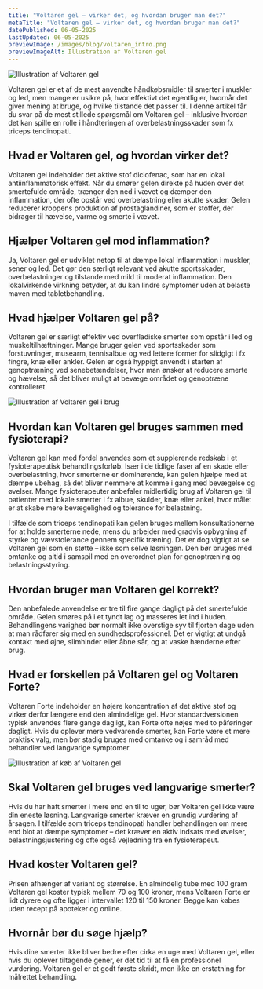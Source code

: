 ```yaml
---
title: "Voltaren gel – virker det, og hvordan bruger man det?"
metaTitle: "Voltaren gel – virker det, og hvordan bruger man det?"
datePublished: 06-05-2025
lastUpdated: 06-05-2025
previewImage: /images/blog/voltaren_intro.png
previewImageAlt: Illustration af Voltaren gel
---
```


![Illustration af Voltaren gel](/images/blog/voltaren_intro.png)


Voltaren gel er et af de mest anvendte håndkøbsmidler til smerter i muskler og led, men mange er usikre på, hvor effektivt det egentlig er, hvornår det giver mening at bruge, og hvilke tilstande det passer til. I denne artikel får du svar på de mest stillede spørgsmål om Voltaren gel – inklusive hvordan det kan spille en rolle i håndteringen af overbelastningsskader som fx triceps tendinopati.


## Hvad er Voltaren gel, og hvordan virker det?

Voltaren gel indeholder det aktive stof diclofenac, som har en lokal antiinflammatorisk effekt. Når du smører gelen direkte på huden over det smertefulde område, trænger den ned i vævet og dæmper den inflammation, der ofte opstår ved overbelastning eller akutte skader. Gelen reducerer kroppens produktion af prostaglandiner, som er stoffer, der bidrager til hævelse, varme og smerte i vævet.


## Hjælper Voltaren gel mod inflammation?

Ja, Voltaren gel er udviklet netop til at dæmpe lokal inflammation i muskler, sener og led. Det gør den særligt relevant ved akutte sportsskader, overbelastninger og tilstande med mild til moderat inflammation. Den lokalvirkende virkning betyder, at du kan lindre symptomer uden at belaste maven med tabletbehandling.


## Hvad hjælper Voltaren gel på?

Voltaren gel er særligt effektiv ved overfladiske smerter som opstår i led og muskeltilhæftninger. Mange bruger gelen ved sportsskader som forstuvninger, musearm, tennisalbue og ved lettere former for slidgigt i fx fingre, knæ eller ankler. Gelen er også hyppigt anvendt i starten af genoptræning ved senebetændelser, hvor man ønsker at reducere smerte og hævelse, så det bliver muligt at bevæge området og genoptræne kontrolleret.



![Illustration af Voltaren gel i brug](/images/blog/voltaren_brug.png)



## Hvordan kan Voltaren gel bruges sammen med fysioterapi?

Voltaren gel kan med fordel anvendes som et supplerende redskab i et fysioterapeutisk behandlingsforløb. Især i de tidlige faser af en skade eller overbelastning, hvor smerterne er dominerende, kan gelen hjælpe med at dæmpe ubehag, så det bliver nemmere at komme i gang med bevægelse og øvelser. Mange fysioterapeuter anbefaler midlertidig brug af Voltaren gel til patienter med lokale smerter i fx albue, skulder, knæ eller ankel, hvor målet er at skabe mere bevægelighed og tolerance for belastning.

I tilfælde som triceps tendinopati kan gelen bruges mellem konsultationerne for at holde smerterne nede, mens du arbejder med gradvis opbygning af styrke og vævstolerance gennem specifik træning. Det er dog vigtigt at se Voltaren gel som en støtte – ikke som selve løsningen. Den bør bruges med omtanke og altid i samspil med en overordnet plan for genoptræning og belastningsstyring.


## Hvordan bruger man Voltaren gel korrekt?

Den anbefalede anvendelse er tre til fire gange dagligt på det smertefulde område. Gelen smøres på i et tyndt lag og masseres let ind i huden. Behandlingens varighed bør normalt ikke overstige syv til fjorten dage uden at man rådfører sig med en sundhedsprofessionel. Det er vigtigt at undgå kontakt med øjne, slimhinder eller åbne sår, og at vaske hænderne efter brug.


## Hvad er forskellen på Voltaren gel og Voltaren Forte?

Voltaren Forte indeholder en højere koncentration af det aktive stof og virker derfor længere end den almindelige gel. Hvor standardversionen typisk anvendes flere gange dagligt, kan Forte ofte nøjes med to påføringer dagligt. Hvis du oplever mere vedvarende smerter, kan Forte være et mere praktisk valg, men bør stadig bruges med omtanke og i samråd med behandler ved langvarige symptomer.



![Illustration af køb af Voltaren gel](/images/blog/voltaren_koeb.png)



## Skal Voltaren gel bruges ved langvarige smerter?

Hvis du har haft smerter i mere end en til to uger, bør Voltaren gel ikke være din eneste løsning. Langvarige smerter kræver en grundig vurdering af årsagen. I tilfælde som triceps tendinopati handler behandlingen om mere end blot at dæmpe symptomer – det kræver en aktiv indsats med øvelser, belastningsjustering og ofte også vejledning fra en fysioterapeut.


## Hvad koster Voltaren gel?

Prisen afhænger af variant og størrelse. En almindelig tube med 100 gram Voltaren gel koster typisk mellem 70 og 100 kroner, mens Voltaren Forte er lidt dyrere og ofte ligger i intervallet 120 til 150 kroner. Begge kan købes uden recept på apoteker og online.


## Hvornår bør du søge hjælp?

Hvis dine smerter ikke bliver bedre efter cirka en uge med Voltaren gel, eller hvis du oplever tiltagende gener, er det tid til at få en professionel vurdering. Voltaren gel er et godt første skridt, men ikke en erstatning for målrettet behandling.
